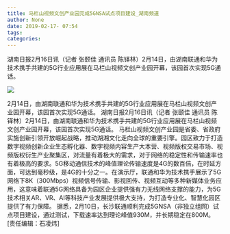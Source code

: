 ```yaml
---
title: 马栏山视频文创产业园完成5GNSA试点项目建设_湖南频道
author: None
date: 2019-02-17- 07:54
tags: 
categories: 
---
```

湖南日报2月16日讯（记者 张颐佳 通讯员 陈铎林）2月14日，由湖南联通和华为技术携手共建的5G行业应用展在马栏山视频文创产业园开幕，该园首次实现5G通话。
<!-- more -->
                
<img align="center" border="0" src="http://p2.ifengimg.com/a/2016/0810/204c433878d5cf9size1_w16_h16.png" />
                
            
2月14日，由湖南联通和华为技术携手共建的5G行业应用展在马栏山视频文创产业园开幕，该园首次实现5G通话。
湖南日报2月16日讯（记者 张颐佳 通讯员 陈铎林）2月14日，由湖南联通和华为技术携手共建的5G行业应用展在马栏山视频文创产业园开幕，该园首次实现5G通话。
马栏山视频文创产业园是省委、省政府实施创新引领开放崛起战略，推动湖湘文化走向全球的重要引擎。园区致力于打造数字视频创新企业生态孵化器、数字视频内容生产大本营、视频版权交易市场、视频版权衍生产业聚集区，对流量有着极大的需求，对于网络的稳定性和传输速率也有着极高的要求。5G移动通信技术的峰值理论传输速度是4G的数百倍，在时延方面，可达到毫秒级，是4G的十分之一。在演示厅，联通和华为技术携手展示了5G网络下8K（300Mbps）视频信号传输、影视回传、视频互动等多种新媒体业务应用，这意味着联通5G网络具备为园区企业提供强有力无线网络支撑的能力，为5G技术相关AR、VR、AI等科技产业发展提供极大支持，为打造专业化、智慧化园区提供了有力保障。
据悉，2月10日，长沙联通顺利完成5GNSA（非独立组网）试点项目建设，通过测试，下载速率达到理论峰值930M，并长期稳定在800M。
[责任编辑：石凌炜]
            
